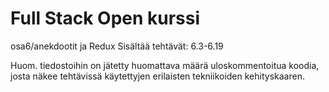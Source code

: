 # Full Stack Open kurssi

osa6/anekdootit ja Redux
Sisältää tehtävät: 6.3-6.19

Huom. tiedostoihin on jätetty huomattava määrä uloskommentoitua koodia, josta
näkee tehtävissä käytettyjen erilaisten tekniikoiden kehityskaaren.
